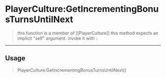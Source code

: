 # PlayerCulture:GetIncrementingBonusTurnsUntilNext
> this function is a member of [[PlayerCulture]]
> this method expects an implicit "self" argument. invoke it with `:`
-----
## Usage
> PlayerCulture:GetIncrementingBonusTurnsUntilNext()
